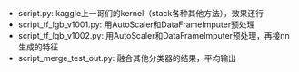 - script.py: kaggle上一哥们的kernel（stack各种其他方法），效果还行
- script_tf_lgb_v1001.py: 用AutoScaler和DataFrameImputer预处理
- script_tf_lgb_v1002.py: 用AutoScaler和DataFrameImputer预处理，再接nn生成的特征
- script_merge_test_out.py: 融合其他分类器的结果，平均输出
